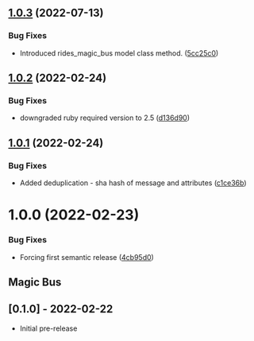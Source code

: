 ## [1.0.3](https://github.com/evvnt/magic_bus/compare/v1.0.2...v1.0.3) (2022-07-13)


### Bug Fixes

* Introduced rides_magic_bus model class method. ([5cc25c0](https://github.com/evvnt/magic_bus/commit/5cc25c0d3ca6b18c69d8512c105be4f8bd7f4089))

## [1.0.2](https://github.com/evvnt/magic_bus/compare/v1.0.1...v1.0.2) (2022-02-24)


### Bug Fixes

* downgraded ruby required version to 2.5 ([d136d90](https://github.com/evvnt/magic_bus/commit/d136d90f3bcb7b03061a88dff453d4b8710b0a8e))

## [1.0.1](https://github.com/evvnt/magic_bus/compare/v1.0.0...v1.0.1) (2022-02-24)


### Bug Fixes

* Added deduplication - sha hash of message and attributes ([c1ce36b](https://github.com/evvnt/magic_bus/commit/c1ce36bdcc38f1ca0a4761a936f3a32b8bc88b6d))

# 1.0.0 (2022-02-23)


### Bug Fixes

* Forcing first semantic release ([4cb95d0](https://github.com/evvnt/magic_bus/commit/4cb95d0468ba99d57b1808179b0c7341961cfb57))

## Magic Bus

## [0.1.0] - 2022-02-22

- Initial pre-release
